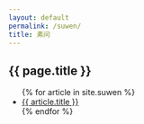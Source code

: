 ```yaml
---
layout: default
permalink: /suwen/
title: 素问
---
```


<h2>{{ page.title }}</h2>
<ul>
    {% for article in site.suwen %}
        <li><a class = "archive-link" href="{{ article.url }}">{{ article.title }}</a></li>
    {% endfor %}
</ul>